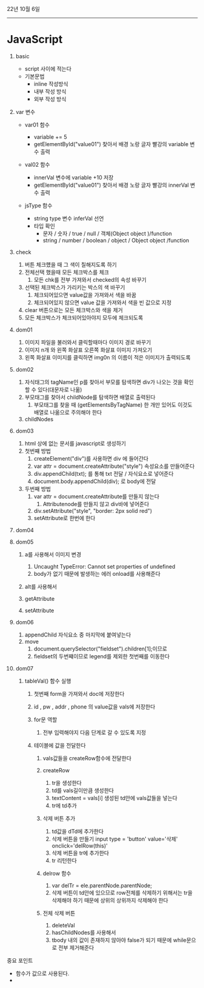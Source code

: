 22년 10월 6일 

---

# JavaScript

1. basic
   - script 사이에 적는다
   - 기본문법
     - inline 작성방식
     - 내부 작성 방식
     - 외부 작성 방식
2. var 변수
   - var01 함수
     - variable += 5
     - getElementById("value01") 찾아서 배경 노랑 글자 빨강의 variable 변수 출력 

   - val02 함수
     - innerVal 변수에 variable +10 저장
     - getElementById("value01") 찾아서 배경 노랑 글자 빨강의 innerVal 변수 출력

   - jsType 함수 
     - string type 변수 inferVal 선언
     - 타입 확인 
       - 문자 / 숫자 / true / null / 객체(Object object )/function
       - string / number / boolean / object / Object object /function



15. check
    1. 버튼 체크헀을 때 그 색이 칠해지도록 하기
    2. 전체선택 했을때 모든 체크박스를 체크
       1. 모든 chk를 전부 가져와서 checked의 속성 바꾸기
    3. 선택된 체크박스가 가리키는 박스의 색 바꾸기
       1. 체크되어있으면 value값을 가져와서 색을 바꿈
       2. 체크되어있지 않으면 value 값을 가져와서 색을 빈 값으로 지정
    4. clear 버튼으로는 모든 체크박스와 색을 제거
    5. 모든 체크박스가 체크되어있아야지 모두에 체크되도록
16. dom01
    1. 이미지 파일을 불러와서 클릭할때마다 이미지 경로 바꾸기
    2. 이미지 n개 와 왼쪽 화살표 오른쪽 화살표 이미지 가져오기
    3. 왼쪽 화살표 이미지를 클릭하면 img0n 의 이름이 적은 이미지가 출력되도록
17. dom02
    1. 자식태그의 tagName인 p를 찾아서 부모를 탐색하면 div가 나오는 것을 확인할 수 있다(대문자로 나옮)
    2. 부모태그를 찾아서 childNode를 탐색하면 배열로 출력된다
       1. 부모태그를 찾을 때 (getElementsByTagName) 한 개만 있어도 이것도 배열로 나옮으로 주의해야 한다
    3. childNodes
18. dom03
    1. html 상에 없는 문서를 javascript로 생성하기
    2. 첫번쨰 방법
       1. createElement("div")를 사용하면 div 에 들어간다
       2.  var attr = document.createAttribute("style") 속성요소를 만들어준다
       3. div.appendChild(txt); 를 통해 txt 전달 / 자식요소로 넣어준다
       4. document.body.appendChild(div); 로 body에 전달
    3. 두번째 방법
       1. var attr = document.createAttribute를 만들지 않는다
          1. Attributenode를 만들지 않고 div바에 넣어준다
       2. div.setAttribute("style", "border: 2px solid red")
       3. setAttribute로 한번에 한다
19. dom04
20. dom05
    1. a를 사용해서 이미지 변경
       1. Uncaught TypeError: Cannot set properties of undefined
       2. body가 없기 때문에 발생하는 에러 onload를 사용해준다

    2. alt를 사용해서 
    3. getAttribute
    4. setAttribute

21. dom06
    1. appendChild 자식요소 중 마지막에 붙여넣는다
    2. move
       1. document.querySelector("fieldset").children[1];이므로 
       2. fieldset의 두번쨰이므로 legend를 제외한 첫번째를 이동한다

22. dom07
    1. tableVal() 함수 실행
       1. 첫번째 form을 가져와서 doc에 저장한다
       2. id , pw , addr , phone 의 value값을 vals에 저장한다
       3. for문 역할
          1. 전부 입력해야지 다음 단계로 갈 수 있도록 지정

       4. 테이블에 값을 전달한다
          1. vals값들을 createRow함수에 전달한다
          2. createRow
             1. tr을 생성한다
             2. td를 vals길이만큼 생성한다
             3. textContent = vals[i] 생성된 td안에 vals값들을 넣는다
             4. tr에 td추가

          3. 삭제 버튼 추가
             1. td값을 dTd에 추가한다
             2.  삭제 버튼을 만들기 input type = 'button' value='삭제' onclick='delRow(this)'
             3. 삭제 버튼을 tr에 추가한다
             4. tr 리턴한다

          4. delrow 함수
             1. var delTr = ele.parentNode.parentNode; 
             2. 삭제 버튼이 td안에 있으므로 row전체를 삭제하기 위해서는 tr을 삭제해야 하기 때문에 상위의 상위까지 삭제해야 한다

          5. 전체 삭제 버튼
             1. deleteVal
             2. hasChildNodes를 사용해서
             3. tbody 내의 값이 존재하지 않아야 false가 되기 때문에 while문으로 전부 제거해준다







중요 포인트

- 함수가 값으로 사용된다.
- 



